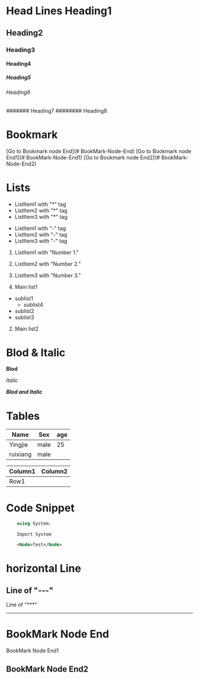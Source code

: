 # Head Lines Heading1
## Heading2
### Heading3
#### Heading4
##### Heading5
###### Heading6
####### Heading7
######## Heading8

# Bookmark
[Go to Bookmark node End](# BookMark-Node-End)
[Go to Bookmark node End1](# BookMark-Node-End1)
[Go to Bookmark node End2](# BookMark-Node-End2)

# Lists
* ListItem1 with "\*" tag
* ListItem2 with "\*" tag
* ListItem3 with "\*" tag

- ListItem1 with "\-" tag
- ListItem2 with "\-" tag
- ListItem3 with "\-" tag

1. ListItem1 with "Number 1." 
2. ListItem2 with "Number 2." 
3. ListItem3 with "Number 3." 

1. Main list1
  * sublist1
    * sublist4
  * sublist2
  * sublist3
2. Main list2

# Blod & Italic
**Blod**

*Italic*

***Blod and Italic***

# Tables
Name   |   Sex   | age
-------|---------|------
Yingjie| male    | 25
ruixiang| male   |



Column1  |Column2  
---------|---------
Row1     |        

# Code Snippet

```C#
    using System;
```
```VB
    Import System
```


```XML
    <Node>Test</Node>
```

# horizontal Line

Line of "---"
-------------------

Line of "***"
***


# BookMark Node End

BookMark Node End1

## BookMark Node End2
